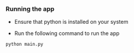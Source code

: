 ### Running the app

- Ensure that python is installed on your system

- Run the following command to run the app

```bash
python main.py
```
